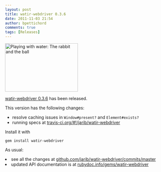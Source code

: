 ```yaml
---
layout: post
title: watir-webdriver 0.3.6
date: 2011-11-03 21:54
author: bpettichord
comments: true
tags: [Releases]
---
```

<a href="http://www.flickr.com/photos/johnkay/5528593758/" title="Playing with water: The rabbit and the ball by Images by John 'K', on Flickr"><img src="http://farm6.static.flickr.com/5176/5528593758_cc05248691_m.jpg" width="240" height="159" alt="Playing with water: The rabbit and the ball"></a>

<a href="https://rubygems.org/gems/watir-webdriver">watir-webdriver 0.3.6</a> has been released.
<!--more-->

This version has the following changes:
<ul>
<li>resolve caching issues in <code>Window#present?</code> and <code>Element#exists?</code></li>
<li>running specs at <a href="http://travis-ci.org/#!/jarib/watir-webdriver">travis-ci.org/#!/jarib/watir-webdriver</a></li>
</ul>

Install it with

<code>gem install watir-webdriver</code>

As usual:

<li>see all the changes at <a href="https://github.com/jarib/watir-webdriver/commits/master/">github.com/jarib/watir-webdriver/commits/master</a></li>
<li>updated API documentation is at <a href="http://rubydoc.info/gems/watir-webdriver">rubydoc.info/gems/watir-webdriver</a></li>
